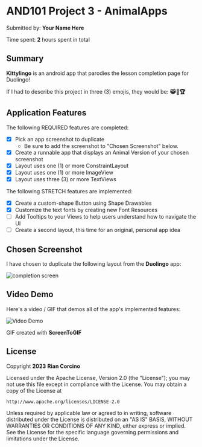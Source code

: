 # AND101 Project 3 - AnimalApps

Submitted by: **Your Name Here**

Time spent: **2** hours spent in total

## Summary

**Kittylingo** is an android app that parodies the lesson completion page for Duolingo!

If I had to describe this project in three (3) emojis, they would be: **😹💓🏆**

## Application Features

<!-- (This is a comment) Please be sure to change the [ ] to [x] for any features you completed.  If a feature is not checked [x], you might miss the points for that item! -->

The following REQUIRED features are completed:

- [x] Pick an app screenshot to duplicate
  - Be sure to add the screenshot to "Chosen Screenshot" below.
- [x] Create a runnable app that displays an Animal Version of your chosen screenshot
- [x] Layout uses one (1) or more ConstraintLayout
- [x] Layout uses one (1) or more ImageView
- [x] Layout uses three (3) or more TextViews

The following STRETCH features are implemented:

- [x] Create a custom-shape Button using Shape Drawables
- [x] Customize the text fonts by creating new Font Resources
- [ ] Add Tooltips to your Views to help users understand how to navigate the UI
- [ ] Create a second layout, this time for an original, personal app idea

## Chosen Screenshot

I have chosen to duplicate the following layout from the **Duolingo** app:

<img src='https://cdn.designvault.io/media/20221221164246/742ae968.jpg' title='Duolingo' width='' alt='completion screen' />

## Video Demo

Here's a video / GIF that demos all of the app's implemented features:

<img src='https://i.imgur.com/zqMop1x.gif' title='Video Demo' width='' alt='Video Demo' />

GIF created with **ScreenToGIF**

<!-- Recommended tools:
- [Kap](https://getkap.co/) for macOS
- [ScreenToGif](https://www.screentogif.com/) for Windows
- [peek](https://github.com/phw/peek) for Linux. -->

## License

Copyright **2023** **Rian Corcino**

Licensed under the Apache License, Version 2.0 (the "License");
you may not use this file except in compliance with the License.
You may obtain a copy of the License at

    http://www.apache.org/licenses/LICENSE-2.0

Unless required by applicable law or agreed to in writing, software
distributed under the License is distributed on an "AS IS" BASIS,
WITHOUT WARRANTIES OR CONDITIONS OF ANY KIND, either express or implied.
See the License for the specific language governing permissions and
limitations under the License.
